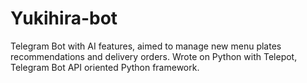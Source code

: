 # Yukihira-bot
Telegram Bot with AI features, aimed to manage new menu plates recommendations and delivery orders. Wrote on Python with Telepot, Telegram Bot API oriented Python framework. 
